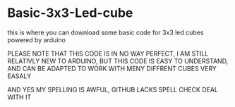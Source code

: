 # Basic-3x3-Led-cube
this is where you can download some basic code for 3x3 led cubes powered by arduino 

PLEASE NOTE THAT THIS CODE IS IN NO WAY PERFECT, I AM STILL RELATIVLY NEW TO ARDUINO, BUT THIS CODE IS EASY TO UNDERSTAND, AND CAN BE ADAPTED TO WORK WITH MENY DIFFRENT CUBES VERY EASALY 

AND YES MY SPELLING IS AWFUL, GITHUB LACKS SPELL CHECK DEAL WITH IT
